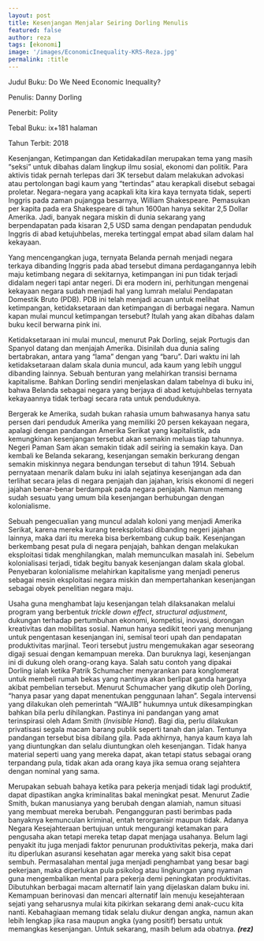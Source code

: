 ```yaml
---
layout: post
title: Kesenjangan Menjalar Seiring Dorling Menulis
featured: false
author: reza
tags: [ekonomi]
image: '/images/EconomicInequality-KRS-Reza.jpg'
permalink: :title
---
```


Judul Buku: Do We Need Economic Inequality?

Penulis: Danny Dorling

Penerbit: Polity

Tebal Buku: ix+181 halaman

Tahun Terbit: 2018

Kesenjangan, Ketimpangan dan Ketidakadilan merupakan tema yang masih “seksi” untuk dibahas dalam lingkup ilmu sosial, ekonomi dan politik. Para aktivis tidak pernah terlepas dari 3K tersebut dalam melakukan advokasi atau pertolongan bagi kaum yang “tertindas” atau kerapkali disebut sebagai proletar. Negara-negara yang acapkali kita kira kaya ternyata tidak, seperti Inggris pada zaman pujangga besarnya, William Shakespeare. Pemasukan per kapita pada era Shakespeare di tahun 1600an hanya sekitar 2,5 Dollar Amerika. Jadi, banyak negara miskin di dunia sekarang yang berpendapatan pada kisaran 2,5 USD sama dengan pendapatan penduduk Inggris di abad ketujuhbelas, mereka tertinggal empat abad silam dalam hal kekayaan.

Yang mencengangkan juga, ternyata Belanda pernah menjadi negara terkaya dibanding Inggris pada abad tersebut dimana perdagangannya lebih maju ketimbang negara di sekitarnya, ketimpangan ini pun tidak terjadi didalam negeri tapi antar negeri. Di era modern ini, perhitungan mengenai kekayaan negara sudah menjadi hal yang lumrah melalui Pendapatan Domestik Bruto (PDB). PDB ini telah menjadi acuan untuk melihat ketimpangan, ketidaksetaraan dan ketimpangan di berbagai negara. Namun kapan mulai muncul ketimpangan tersebut? Itulah yang akan dibahas dalam buku kecil berwarna pink ini.

Ketidaksetaraan ini mulai muncul, menurut Pak Dorling, sejak Portugis dan Spanyol datang dan menjajah Amerika. Disinilah dua dunia saling bertabrakan, antara yang “lama” dengan yang “baru”. Dari waktu ini lah ketidaksetaraan dalam skala dunia muncul, ada kaum yang lebih unggul dibanding lainnya. Sebuah benturan yang melahirkan transisi bernama kapitalisme. Bahkan Dorling sendiri menjelaskan dalam tabelnya di buku ini, bahwa Belanda sebagai negara yang berjaya di abad ketujuhbelas ternyata kekayaannya tidak terbagi secara rata untuk penduduknya.

Bergerak ke Amerika, sudah bukan rahasia umum bahwasanya hanya satu persen dari penduduk Amerika yang memiliki 20 persen kekayaan negara, apalagi dengan pandangan Amerika Serikat yang kapitalistik, ada kemungkinan kesenjangan tersebut akan semakin meluas tiap tahunnya. Negeri Paman Sam akan semakin tidak adil seiring ia semakin kaya. Dan kembali ke Belanda sekarang, kesenjangan semakin berkurang dengan semakin miskinnya negara bendungan tersebut di tahun 1914. Sebuah pernyataan menarik dalam buku ini ialah sejatinya kesenjangan ada dan terlihat secara jelas di negara penjajah dan jajahan, krisis ekonomi di negeri jajahan benar-benar berdampak pada negara penjajah. Namun memang sudah sesuatu yang umum bila kesenjangan berhubungan dengan kolonialisme.

Sebuah pengecualian yang muncul adalah koloni yang menjadi Amerika Serikat, karena mereka kurang tereksploitasi dibanding negeri jajahan lainnya, maka dari itu mereka bisa berkembang cukup baik. Kesenjangan berkembang pesat pula di negara penjajah, bahkan dengan melakukan eksploitasi tidak menghilangkan, malah memunculkan masalah ini. Sebelum kolonialisasi terjadi, tidak begitu banyak kesenjangan dalam skala global. Penyebaran kolonialisme melahirkan kapitalisme yang menjadi penerus sebagai mesin eksploitasi negara miskin dan mempertahankan kesenjangan sebagai obyek penelitian negara maju.

Usaha guna menghambat laju kesenjangan telah dilaksanakan melalui program yang berbentuk _trickle down effect_, _structural adjustment_, dukungan terhadap pertumbuhan ekonomi, kompetisi, inovasi, dorongan kreativitas dan mobilitas sosial. Namun hanya sedikit teori yang menunjang untuk pengentasan kesenjangan ini, semisal teori upah dan pendapatan produktivitas marjinal. Teori tersebut justru mengemukakan agar seseorang digaji sesuai dengan kemampuan mereka. Dan buruknya lagi, kesenjangan ini di dukung oleh orang-orang kaya. Salah satu contoh yang dipakai Dorling ialah ketika Patrik Schumacher menyarankan para konglomerat untuk membeli rumah bekas yang nantinya akan berlipat ganda harganya akibat pembelian tersebut. Menurut Schumacher yang dikutip oleh Dorling, “hanya pasar yang dapat menentukan penggunaan lahan”. Segala intervensi yang dilakukan oleh pemerintah “WAJIB” hukumnya untuk dikesampingkan bahkan bila perlu dihilangkan. Pastinya ini pandangan yang amat terinspirasi oleh Adam Smith (_Invisible Hand_). Bagi dia, perlu dilakukan privatisasi segala macam barang publik seperti tanah dan jalan. Tentunya pandangan tersebut bisa dibilang gila. Pada akhirnya, hanya kaum kaya lah yang diuntungkan dan selalu diuntungkan oleh kesenjangan. Tidak hanya material seperti uang yang mereka dapat, akan tetapi status sebagai orang terpandang pula, tidak akan ada orang kaya jika semua orang sejahtera dengan nominal yang sama.

Merupakan sebuah bahaya ketika para pekerja menjadi tidak lagi produktif, dapat dipastikan angka kriminalitas bakal meningkat pesat. Menurut Zadie Smith, bukan manusianya yang berubah dengan alamiah, namun situasi yang membuat mereka berubah. Pengangguran pasti berimbas pada banyaknya kemunculan kriminal, entah terorganisir maupun tidak. Adanya Negara Kesejahteraan bertujuan untuk mengurangi ketamakan para pengusaha akan tetapi mereka tetap dapat menjaga usahanya. Belum lagi penyakit itu juga menjadi faktor penurunan produktivitas pekerja, maka dari itu diperlukan asuransi kesehatan agar mereka yang sakit bisa cepat sembuh. Permasalahan mental juga menjadi penghambat yang besar bagi pekerjaan, maka diperlukan pula psikolog atau lingkungan yang nyaman guna mengembalikan mental para pekerja demi peningkatan produktivitas. Dibutuhkan berbagai macam alternatif lain yang dijelaskan dalam buku ini. Kemampuan berinovasi dan mencari alternatif lain menuju kesejahteraan sejati yang seharusnya mulai kita pikirkan sekarang demi anak-cucu kita nanti. Kebahagiaan memang tidak selalu diukur dengan angka, namun akan lebih lengkap jika rasa maupun angka (yang positif) bersatu untuk memangkas kesenjangan. Untuk sekarang, masih belum ada obatnya. **_(rez)_**
